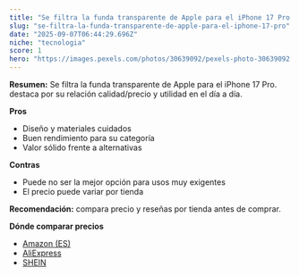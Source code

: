 ```yaml
---
title: "Se filtra la funda transparente de Apple para el iPhone 17 Pro."
slug: "se-filtra-la-funda-transparente-de-apple-para-el-iphone-17-pro"
date: "2025-09-07T06:44:29.696Z"
niche: "tecnologia"
score: 1
hero: "https://images.pexels.com/photos/30639092/pexels-photo-30639092.jpeg?auto=compress&cs=tinysrgb&fit=crop&h=627&w=1200&auto=compress&cs=tinysrgb&w=1200&h=675&fit=crop"
---
```


**Resumen:** Se filtra la funda transparente de Apple para el iPhone 17 Pro. destaca por su relación calidad/precio y utilidad en el día a día.

**Pros**
- Diseño y materiales cuidados
- Buen rendimiento para su categoría
- Valor sólido frente a alternativas

**Contras**
- Puede no ser la mejor opción para usos muy exigentes
- El precio puede variar por tienda

**Recomendación:** compara precio y reseñas por tienda antes de comprar.

**Dónde comparar precios**
- [Amazon (ES)](https://www.amazon.es/s?k=Se%20filtra%20la%20funda%20transparente%20de%20Apple%20para%20el%20iPhone%2017%20Pro.&tag=teknovashop25-21)
- [AliExpress](https://www.aliexpress.com/wholesale?SearchText=Se%20filtra%20la%20funda%20transparente%20de%20Apple%20para%20el%20iPhone%2017%20Pro.)
- [SHEIN](https://www.shein.com/pdsearch/Se%20filtra%20la%20funda%20transparente%20de%20Apple%20para%20el%20iPhone%2017%20Pro.)
